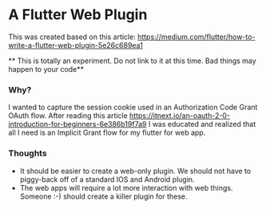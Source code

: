 # A Flutter Web Plugin
This was created based on this article: https://medium.com/flutter/how-to-write-a-flutter-web-plugin-5e26c689ea1

** This is totally an experiment. Do not link to it at this time. Bad things may happen to your code**

### Why?
I wanted to capture the session cookie used in an Authorization Code Grant OAuth flow.
After reading this article https://itnext.io/an-oauth-2-0-introduction-for-beginners-6e386b19f7a9
 I was educated and realized that all I need is an Implicit Grant flow for my flutter for web app.

 ### Thoughts
 - It should be easier to create a web-only plugin. We should not have to piggy-back off of a standard IOS and Android plugin.
 - The web apps will require a lot more interaction with web things. Someone :-) should create a killer plugin for these.
   